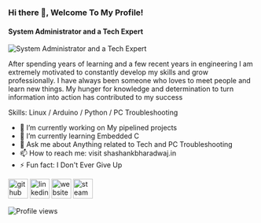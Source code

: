### Hi there 👋, Welcome To My Profile!
#### System Administrator and a Tech Expert
![System Administrator and a Tech Expert](https://www.notion.so/image/https%3A%2F%2Fs3-us-west-2.amazonaws.com%2Fsecure.notion-static.com%2F0a23d10b-941d-4873-9487-8ffcb28390a4%2Fbanner.png?table=block&id=938ce034-26af-416e-be7a-3ad4a498f96e&width=3840&userId=f447d21c-1a7f-43ff-995a-c3eecfd2aaa6&cache=v2)

After spending years of learning and a few recent years in engineering I am extremely motivated to constantly develop my skills and grow professionally. I have always been someone who loves to meet people and learn new things. My hunger for knowledge and determination to turn information into action has contributed to my success

Skills:  Linux / Arduino / Python / PC Troubleshooting

- 🔭 I’m currently working on My pipelined projects 
- 🌱 I’m currently learning Embedded C 
- 💬 Ask me about Anything related to Tech and PC Troubleshooting 
- 📫 How to reach me: visit shashankbharadwaj.in 
- ⚡ Fun fact: I Don't Ever Give Up 


[<img src='https://cdn.jsdelivr.net/npm/simple-icons@3.0.1/icons/github.svg' alt='github' height='40'>](https://github.com/shashank-brdj)  [<img src='https://cdn.jsdelivr.net/npm/simple-icons@3.0.1/icons/linkedin.svg' alt='linkedin' height='40'>](https://www.linkedin.com/in/shashank-brdj/)  [<img src='https://cdn.jsdelivr.net/npm/simple-icons@3.0.1/icons/icloud.svg' alt='website' height='40'>](https://shashankbharadwaj.in)  [<img src='https://cdn.jsdelivr.net/npm/simple-icons@3.0.1/icons/steam.svg' alt='steam' height='40'>](https://steamcommunity.com/id/Manti2k)  

![Profile views](https://gpvc.arturio.dev/shashank-brdj)  

